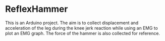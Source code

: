 # ReflexHammer
This is an Arduino project. The aim is to collect displacement and acceleration of the leg during the knee jerk reaction while using an EMG to plot an EMG graph. The force of the hammer is also collected for reference.
